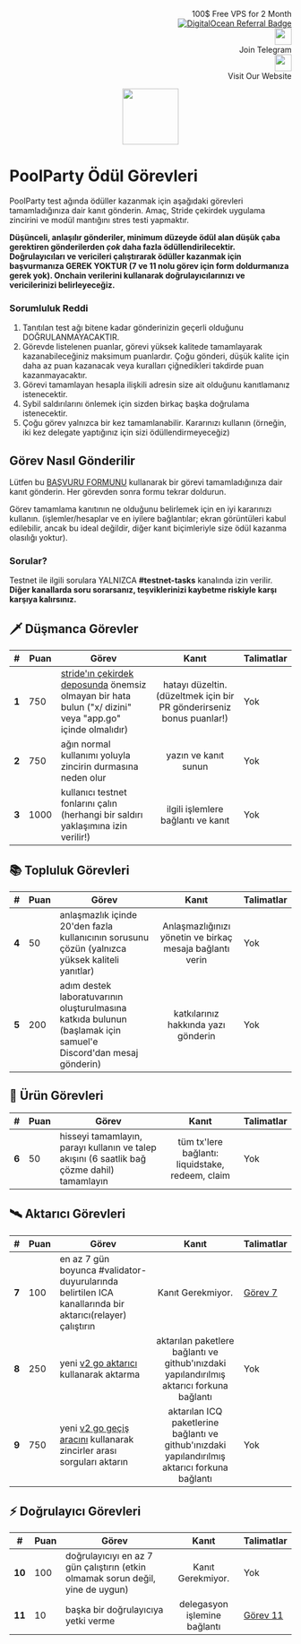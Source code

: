 <p style="font-size:14px" align="right">
 100$ Free VPS for 2 Month <br>
 <a target="_blank" href="https://www.digitalocean.com/?refcode=410c988c8b3e&utm_campaign=Referral_Invite&utm_medium=Referral_Program&utm_source=badge"><img src="https://web-platforms.sfo2.cdn.digitaloceanspaces.com/WWW/Badge%201.svg" alt="DigitalOcean Referral Badge" /></a></br>
 <a href="https://t.me/nodeistt" target="_blank"><img src="https://github.com/Nodeist/Testnet_Kurulumlar/blob/fee87fe32609c1704206721b9fb16e4c5de75a96/telegramlogo.png" width="30"/></a><br>Join Telegram<br>
<a href="https://nodeist.site/" target="_blank"><img src="https://raw.githubusercontent.com/Nodeist/Testnet_Kurulumlar/main/logo.png" width="30"/></a><br> Visit Our Website
</p>



<p align="center">
    <img height="100" src="https://i.hizliresim.com/qa5txaz.png">
</p>

# PoolParty Ödül Görevleri

PoolParty test ağında ödüller kazanmak için aşağıdaki görevleri tamamladığınıza dair kanıt gönderin. Amaç, Stride çekirdek uygulama zincirini ve modül mantığını stres testi yapmaktır.

**Düşünceli, anlaşılır gönderiler, minimum düzeyde ödül alan düşük çaba gerektiren gönderilerden ***çok*** daha fazla ödüllendirilecektir. Doğrulayıcıları ve vericileri çalıştırarak ödüller kazanmak için başvurmanıza GEREK YOKTUR (7 ve 11 nolu görev için form doldurmanıza gerek yok).
Onchain verilerini kullanarak doğrulayıcılarınızı ve vericilerinizi belirleyeceğiz.**


### Sorumluluk Reddi
1. Tanıtılan test ağı bitene kadar gönderinizin geçerli olduğunu DOĞRULANMAYACAKTIR.
2. Görevde listelenen puanlar, görevi yüksek kalitede tamamlayarak kazanabileceğiniz maksimum puanlardır. Çoğu gönderi, düşük kalite için daha az puan kazanacak veya kuralları çiğnedikleri takdirde puan kazanmayacaktır.
3. Görevi tamamlayan hesapla ilişkili adresin size ait olduğunu kanıtlamanız istenecektir.
4. Sybil saldırılarını önlemek için sizden birkaç başka doğrulama istenecektir.
5. Çoğu görev yalnızca bir kez tamamlanabilir. Kararınızı kullanın (örneğin, iki kez delegate yaptığınız için sizi ödüllendirmeyeceğiz)


## Görev Nasıl Gönderilir
Lütfen bu [BAŞVURU FORMUNU](https://forms.gle/urhJDEkqfMM9h1367) kullanarak bir görevi tamamladığınıza dair kanıt gönderin. 
Her görevden sonra formu tekrar doldurun.

Görev tamamlama kanıtının ne olduğunu belirlemek için en iyi kararınızı kullanın.
(işlemler/hesaplar ve en iyilere bağlantılar; ekran görüntüleri kabul edilebilir, ancak bu ideal değildir, 
diğer kanıt biçimleriyle size ödül kazanma olasılığı yoktur).

### Sorular?
Testnet ile ilgili sorulara YALNIZCA **#testnet-tasks** kanalında izin verilir. **Diğer kanallarda soru sorarsanız, teşviklerinizi kaybetme riskiyle karşı karşıya kalırsınız.**


## 🗡️ Düşmanca Görevler
| # | Puan | Görev | Kanıt | Talimatlar |
| ----- | ---- | --------------------------------------------------------------------------------------------------------------------------------- |:-------------:                                                            | ------------ |
| **1** | 750 | [stride'ın çekirdek deposunda](https://github.com/Stride-Labs/stride) önemsiz olmayan bir hata bulun ("x/ dizini" veya "app.go" içinde olmalıdır) | hatayı düzeltin. (düzeltmek için bir PR gönderirseniz bonus puanlar!) | Yok |
| **2** | 750 | ağın normal kullanımı yoluyla zincirin durmasına neden olur | yazın ve kanıt sunun | Yok |
| **3** | 1000 | kullanıcı testnet fonlarını çalın (herhangi bir saldırı yaklaşımına izin verilir!) | ilgili işlemlere bağlantı ve kanıt | Yok |

## 📚 Topluluk Görevleri
| # | Puan | Görev | Kanıt | Talimatlar |
| ----- | --- | ---------------------------------------------------------------------------------- |:------------------------------------------------------:| ------------ |
| **4** | 50 | anlaşmazlık içinde 20'den fazla kullanıcının sorusunu çözün (yalnızca yüksek kaliteli yanıtlar) | Anlaşmazlığınızı yönetin ve birkaç mesaja bağlantı verin | Yok |
| **5** | 200 | adım destek laboratuvarının oluşturulmasına katkıda bulunun (başlamak için samuel'e Discord'dan mesaj gönderin) | katkılarınız hakkında yazı gönderin | Yok |


## 🌊 Ürün Görevleri
| # | Puan | Görev | Kanıt | Talimatlar |
| ----- | --- | -------------------------------------------------------------------- |:--------------------------------------------:| ----------------- |
| **6** | 50 | hisseyi tamamlayın, parayı kullanın ve talep akışını (6 saatlik bağ çözme dahil) tamamlayın | tüm tx'lere bağlantı: liquidstake, redeem, claim | Yok |

## 🛰 Aktarıcı Görevleri

| # | Puan | Görev | Kanıt | Talimatlar |
| ----- | --- | ----------------------------------------------------------------------------------------------------------------- |:----------------------------------------------------------------------------------:| ----------------- |
| **7** | 100 | en az 7 gün boyunca #validator-duyurularında belirtilen ICA kanallarında bir aktarıcı(relayer) çalıştırın | Kanıt Gerekmiyor. | [Görev 7](./7.md)  |
| **8** | 250 | yeni [v2 go aktarıcı](https://github.com/cosmos/relayer/releases/tag/v2.0.0-rc4) kullanarak aktarma | aktarılan paketlere bağlantı ve github'ınızdaki yapılandırılmış aktarıcı forkuna bağlantı | Yok |
| **9** | 750 | yeni [v2 go geçiş aracını](https://github.com/cosmos/relayer/releases/tag/v2.0.0-rc4) kullanarak zincirler arası sorguları aktarın | aktarılan ICQ paketlerine bağlantı ve github'ınızdaki yapılandırılmış aktarıcı forkuna bağlantı | Yok |

## ⚡ Doğrulayıcı Görevleri

| # | Puan | Görev | Kanıt | Talimatlar |
| ------ | --- | ---------------------------------------------------------------------------- |:----------------------------------:| ------------------ |
| **10** | 100 | doğrulayıcıyı en az 7 gün çalıştırın (etkin olmamak sorun değil, yine de uygun) | Kanıt Gerekmiyor. | Yok |
| **11** | 10 | başka bir doğrulayıcıya yetki verme | delegasyon işlemine bağlantı | [Görev 11](./11.md) |
